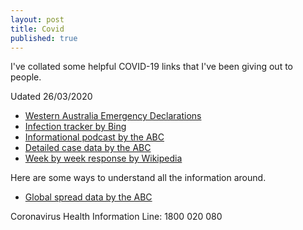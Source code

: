```yaml
---
layout: post
title: Covid
published: true
---
```


I've collated some helpful COVID-19 links that I've been giving out to people.

Udated 26/03/2020

* [Western Australia Emergency Declarations](https://www.wa.gov.au/government/document-collections/coronavirus-covid-19-state-of-emergency-declarations)
* [Infection tracker by Bing](https://bing.com/covid)
* [Informational podcast by the ABC](https://www.abc.net.au/radio/programs/coronacast)
* [Detailed case data by the ABC](https://www.abc.net.au/news/2020-03-17/coronavirus-cases-data-reveals-how-covid-19-spreads-in-australia/12060704)
* [Week by week response by Wikipedia](https://en.wikipedia.org/wiki/2020_coronavirus_pandemic_in_Australia)

Here are some ways to understand all the information around.

* [Global spread data by the ABC](https://www.abc.net.au/news/2020-03-26/coronavirus-covid19-global-spread-data-explained/12089028)

Coronavirus Health Information Line: 1800 020 080
